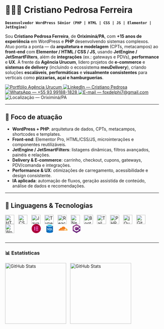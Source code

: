 <!-- Perfil em PT-BR — GitHub README -->
<!-- Dica: troque SEU_USUARIO_GITHUB abaixo pelo seu usuário real do GitHub -->

# 👨🏻‍💻 Cristiano Pedrosa Ferreira

**`Desenvolvedor WordPress Sênior (PHP | HTML | CSS | JS | Elementor | JetEngine)`**

Sou **Cristiano Pedrosa Ferreira**, de **Oriximiná/PA**, com **+15 anos de experiência** em WordPress e **PHP** desenvolvendo sistemas complexos. Atuo ponta a ponta — da **arquitetura e modelagem** (CPTs, metacampos) ao **front-end** com **Elementor / HTML / CSS / JS**, usando **JetEngine / JetSmartFilters**, além de **integrações** (ex.: gateways e PDVs), **performance** e **UX**. À frente da **Agência Urucum**, lidero projetos de **e-commerce** e **sistemas de delivery** (incluindo o ecossistema **meuDelivery**), criando soluções **escaláveis**, **performáticas** e **visualmente consistentes** para verticais como **pizzarias, açaí e hamburguerias**.

<p align="left">
  <a href="https://urucumagencia.com.br" target="_blank" rel="noopener noreferrer">
    <img alt="Portfólio Agência Urucum" title="Acesse o portfólio — Agência Urucum" src="https://img.shields.io/badge/Portf%C3%B3lio-Ag%C3%AAncia%20Urucum-51BEB2?style=for-the-badge&logo=google-chrome&logoColor=white" />
  </a>
  <a href="https://www.linkedin.com/in/cristiano-pedrosa-b3710b157/" target="_blank" rel="noopener noreferrer">
    <img alt="LinkedIn — Cristiano Pedrosa" title="Conecte-se comigo no LinkedIn" src="https://img.shields.io/badge/LinkedIn-Cristiano%20Pedrosa-0A66C2?style=for-the-badge&logo=linkedin&logoColor=white" />
  </a>
  <a href="https://wa.me/5593991881828" target="_blank" rel="noopener noreferrer">
    <img alt="WhatsApp — +55 93 99188-1828" title="Chame no WhatsApp" src="https://img.shields.io/badge/WhatsApp-%2B55%2093%2099188--1828-25D366?style=for-the-badge&logo=whatsapp&logoColor=white" />
  </a>
  <a href="mailto:foxdelphi7@gmail.com" target="_blank" rel="noopener noreferrer">
    <img alt="E-mail — foxdelphi7@gmail.com" title="Envie um e-mail" src="https://img.shields.io/badge/Email-foxdelphi7%40gmail.com-DB4437?style=for-the-badge&logo=gmail&logoColor=white" />
  </a>
  <img alt="Localização — Oriximiná/PA" title="Oriximiná/PA — Brasil" src="https://img.shields.io/badge/Localiza%C3%A7%C3%A3o-Oriximin%C3%A1%2FPA-5E6AD2?style=for-the-badge&logo=mapbox&logoColor=white" />
</p>

---

## 🚀 Foco de atuação
- **WordPress + PHP**: arquitetura de dados, CPTs, metacampos, shortcodes e templates.
- **Front-end**: Elementor Pro, HTML/CSS/JS, microinterações e componentes reutilizáveis.
- **JetEngine / JetSmartFilters**: listagens dinâmicas, filtros avançados, painéis e relações.
- **Delivery & E-commerce**: carrinho, checkout, cupons, gateways, PDV/comanda e integrações.
- **Performance & UX**: otimizações de carregamento, acessibilidade e design consistente.
- **IA aplicada**: automação de fluxos, geração assistida de conteúdo, análise de dados e recomendações.

---

## 🧰 Linguagens & Tecnologias

<img align="left" alt="HTML" title="HTML" width="30px" style="padding-right:10px;" src="https://cdn.jsdelivr.net/gh/devicons/devicon@latest/icons/html5/html5-original.svg" />
<img align="left" alt="CSS" title="CSS" width="30px" style="padding-right:10px;" src="https://cdn.jsdelivr.net/gh/devicons/devicon@latest/icons/css3/css3-original.svg" />
<img align="left" alt="JavaScript" title="JavaScript" width="30px" style="padding-right:10px;" src="https://cdn.jsdelivr.net/gh/devicons/devicon@latest/icons/javascript/javascript-original.svg" />
<img align="left" alt="TypeScript" title="TypeScript" width="30px" style="padding-right:10px;" src="https://cdn.jsdelivr.net/gh/devicons/devicon@latest/icons/typescript/typescript-original.svg" />
<img align="left" alt="React" title="React" width="30px" style="padding-right:10px;" src="https://cdn.jsdelivr.net/gh/devicons/devicon@latest/icons/react/react-original.svg" />
<img align="left" alt="Next.js" title="Next.js" width="30px" style="padding-right:10px;" src="https://cdn.jsdelivr.net/gh/devicons/devicon@latest/icons/nextjs/nextjs-original.svg" />
<img align="left" alt="Bootstrap" title="Bootstrap" width="30px" style="padding-right:10px;" src="https://cdn.jsdelivr.net/gh/devicons/devicon@latest/icons/bootstrap/bootstrap-original.svg" />
<img align="left" alt="Tailwind CSS" title="Tailwind CSS" width="30px" style="padding-right:10px;" src="https://cdn.jsdelivr.net/gh/devicons/devicon@latest/icons/tailwindcss/tailwindcss-original.svg" />
<img align="left" alt="PHP" title="PHP" width="30px" style="padding-right:10px;" src="https://cdn.jsdelivr.net/gh/devicons/devicon@latest/icons/php/php-original.svg" />
<img align="left" alt="jQuery" title="jQuery" width="30px" style="padding-right:10px;" src="https://cdn.jsdelivr.net/gh/devicons/devicon@latest/icons/jquery/jquery-original.svg" />
<img align="left" alt="Git" title="Git" width="30px" style="padding-right:10px;" src="https://cdn.jsdelivr.net/gh/devicons/devicon@latest/icons/git/git-original.svg" />

<!-- C++ (SVG custom) -->
<span style="display:inline-block; padding-right:10px; vertical-align:middle;">
  <svg viewBox="0 0 128 128" width="30" height="30" role="img" aria-label="C++" title="C++">
    <path fill-rule="evenodd" clip-rule="evenodd" fill="#337BA2" d="M43.257 121.233c.079 1.018..."></path>
    <path fill-rule="evenodd" clip-rule="evenodd" fill="#515151" d="M96.77 119.35c.834-.18..."></path>
    <path fill-rule="evenodd" clip-rule="evenodd" fill="#3179A1" d="M11.555 120.682c.996-2.947..."></path>
    <path fill-rule="evenodd" clip-rule="evenodd" fill="#4D4D4D" d="M65.484 111.25c.279-.241..."></path>
    <path fill-rule="evenodd" clip-rule="evenodd" fill="#3279A1" d="M31.076 126.463c-2.396-.104..."></path>
    <path fill-rule="evenodd" clip-rule="evenodd" fill="#505050" d="M122.748 114.317l.893-.782..."></path>
    <path fill-rule="evenodd" clip-rule="evenodd" fill="#494949" d="M65.261 1.395C38.48.917..."></path>
  </svg>
</span>

<!-- WordPress -->
<img align="left" alt="WordPress" title="WordPress" width="30px" style="padding-right:10px;" src="https://cdn.jsdelivr.net/gh/devicons/devicon@latest/icons/wordpress/wordpress-original.svg" />

<!-- Elementor (SVG custom que você enviou) -->
<span style="display:inline-block; padding-right:10px; vertical-align:middle;">
  <svg id="fi_5968699" viewBox="0 0 512 512" width="30" height="30" role="img" aria-label="Elementor" title="Elementor" xmlns="http://www.w3.org/2000/svg">
    <g><path d="m256.061 0c-141.385-.034-256.027 114.554-256.061 255.939s114.554 256.027 255.939 256.061 256.027-114.554 256.061-255.939c0-.02 0-.041 0-.061 0-141.361-114.578-255.966-255.939-256z" fill="#ab003a"></path><g fill="#ff7ce8"><path d="m149.364 149.303h42.667v213.333h-42.667z"></path><path d="m234.697 319.97h128v42.667h-128z"></path><path d="m234.697 234.636h128v42.667h-128z"></path><path d="m234.697 149.303h128v42.667h-128z"></path></g></g>
  </svg>
</span>

<!-- Banco de Dados / SQL (SVG custom) -->
<span style="display:inline-block; padding-right:10px; vertical-align:middle;">
  <svg viewBox="0 0 128 128" width="30" height="30" role="img" aria-label="Banco de Dados (SQL)" title="Banco de Dados (SQL)">
    <defs>
      <radialGradient id="b" cx="9.36" cy="10.57" fx="9.36" fy="10.57" r="7.07" gradientTransform="matrix(73.03125 0 0 37.1875 29.797 56.535)">
        <stop offset="0" style="stop-color:#f2f2f2;stop-opacity:1"></stop>
        <stop offset=".58" style="stop-color:#eee;stop-opacity:1"></stop>
        <stop offset="1" style="stop-color:#e6e6e6;stop-opacity:1"></stop>
      </radialGradient>
      <linearGradient id="a" gradientUnits="userSpaceOnUse" x1="2.59" y1="10.16" x2="15.41" y2="10.16" gradientTransform="scale(7.11111)">
        <stop offset="0" style="stop-color:#005ba1;stop-opacity:1"></stop>
        <stop offset=".07" style="stop-color:#0060a9;stop-opacity:1"></stop>
        <stop offset=".36" style="stop-color:#0071c8;stop-opacity:1"></stop>
        <stop offset=".52" style="stop-color:#0078d4;stop-opacity:1"></stop>
        <stop offset=".64" style="stop-color:#0074cd;stop-opacity:1"></stop>
        <stop offset=".82" style="stop-color:#006abb;stop-opacity:1"></stop>
        <stop offset="1" style="stop-color:#005ba1;stop-opacity:1"></stop>
      </linearGradient>
    </defs>
    <path style="fill:url(#a)" d="M64 36.55c-25.172 0-45.582-7.109-45.582-16.495v87.89c0 9.032 20.055 16.356 44.941 16.5H64c25.172 0 45.582-7.113 45.582-16.5v-87.89c0 9.172-20.41 16.496-45.582 16.496Z"></path>
    <path style="fill:#e8e8e8" d="M109.582 20.055c0 9.172-20.41 16.496-45.582 16.496s-45.582-7.11-45.582-16.496c0-9.387 20.41-16.5 45.582-16.5s45.582 7.113 45.582 16.5"></path>
    <path style="fill:#50e6ff" d="M98.988 18.703c0 5.832-15.718 10.524-34.988 10.524s-34.988-4.692-34.988-10.524C29.012 12.871 44.73 8.25 64 8.25s34.988 4.691 34.988 10.453"></path>
    <path style="fill:#198ab3" d="M64 21.332a82.193 82.193 0 0 0-27.664 4.055A81.213 81.213 0 0 0 64 29.227a79.334 79.334 0 0 0 27.664-4.125A84.332 84.332 0 0 0 64 21.332Z"></path>
    <path style="fill:url(#b)" d="M91.734 81.066V56.891h-6.402v29.367h17.496v-5.192ZM40.961 69.191a13.064 13.064 0 0 1-3.629-2.203 3.13 3.13 0 0 1-.852-2.277 2.418 2.418 0 0 1 1.067-2.133 4.847 4.847 0 0 1 2.988-.855 11.533 11.533 0 0 1 7.11 2.062v-6.113a18.236 18.236 0 0 0-7.11-1.137 11.67 11.67 0 0 0-7.754 2.414 7.68 7.68 0 0 0-2.984 6.332c0 3.625 2.273 6.469 7.11 8.602 1.57.668 3.05 1.527 4.41 2.562a2.982 2.982 0 0 1 1.066 2.274c0 .879-.426 1.699-1.137 2.207a5.786 5.786 0 0 1-3.203.781 11.801 11.801 0 0 1-7.75-2.988v6.613a15.411 15.411 0 0 0 7.61 1.707c2.98.176 5.933-.648 8.39-2.348a7.681 7.681 0 0 0 2.348-6.468 7.458 7.458 0 0 0-1.778-4.977 17.225 17.225 0 0 0-5.902-4.055Zm37.262 11.305a16.634 16.634 0 0 0 2.347-8.957A16.509 16.509 0 0 0 78.223 64a12.87 12.87 0 0 0-4.977-5.332 14.228 14.228 0 0 0-7.113-1.852 15.015 15.015 0 0 0-7.68 1.922A13.217 13.217 0 0 0 53.262 64a17.48 17.48 0 0 0-1.848 8.105 16.06 16.06 0 0 0 1.707 7.114 12.526 12.526 0 0 0 4.906 5.261 14.679 14.679 0 0 0 7.11 2.133l6.117 7.11h8.605l-8.75-7.82a12.736 12.736 0 0 0 7.114-5.407Zm-7.114-1.777a6.673 6.673 0 0 1-5.402 2.488 6.538 6.538 0 0 1-5.406-2.559 10.842 10.842 0 0 1-2.063-7.109 10.903 10.903 0 0 1 2.063-7.113 7.104 7.104 0 0 1 5.547-2.63 6.181 6.181 0 0 1 5.336 2.63 11.533 11.533 0 0 1 1.918 7.113 10.353 10.353 0 0 1-1.993 7.18Z"></path>
  </svg>
</span>

<!-- Cloudflare (SVG custom) -->
<span style="display:inline-block; padding-right:10px; vertical-align:middle;">
  <svg viewBox="0 0 128 128" width="30" height="30" role="img" aria-label="Cloudflare" title="Cloudflare">
    <path fill="#FFF" d="m115.679 69.288-15.591-8.94-2.689-1.163-63.781.436v32.381h82.061z"></path>
    <path fill="#F38020" d="M87.295 89.022c.763-2.617.472-5.015-.8-6.796-1.163-1.635-3.125-2.58-5.488-2.689l-44.737-.581c-.291 0-.545-.145-.691-.363s-.182-.509-.109-.8c.145-.436.581-.763 1.054-.8l45.137-.581c5.342-.254 11.157-4.579 13.192-9.885l2.58-6.723c.109-.291.145-.581.073-.872-2.906-13.158-14.644-22.97-28.672-22.97-12.938 0-23.913 8.359-27.838 19.952a13.35 13.35 0 0 0-9.267-2.58c-6.215.618-11.193 5.597-11.811 11.811-.145 1.599-.036 3.162.327 4.615C10.104 70.051 2 78.337 2 88.549c0 .909.073 1.817.182 2.726a.895.895 0 0 0 .872.763h82.57c.472 0 .909-.327 1.054-.8l.617-2.216z"></path>
    <path fill="#FAAE40" d="M101.542 60.275c-.4 0-.836 0-1.236.036-.291 0-.545.218-.654.509l-1.744 6.069c-.763 2.617-.472 5.015.8 6.796 1.163 1.635 3.125 2.58 5.488 2.689l9.522.581c.291 0 .545.145.691.363.145.218.182.545.109.8-.145.436-.581.763-1.054.8l-9.924.582c-5.379.254-11.157 4.579-13.192 9.885l-.727 1.853c-.145.363.109.727.509.727h34.089c.4 0 .763-.254.872-.654.581-2.108.909-4.325.909-6.614 0-13.447-10.975-24.422-24.458-24.422"></path>
  </svg>
</span>

<!-- C/C++ (variante SVG roxo custom) -->
<span style="display:inline-block; padding-right:10px; vertical-align:middle;">
  <svg viewBox="0 0 128 128" width="30" height="30" role="img" aria-label="C/C++ (variante)" title="C/C++ (variante)">
    <path fill="#9B4F96" d="M115.4 30.7L67.1 2.9c-.8-.5-1.9-.7-3.1-.7-1.2 0-2.3.3-3.1.7l-48 27.9c-1.7 1-2.9 3.5-2.9 5.4v55.7c0 1.1.2 2.4 1 3.5l106.8-62c-.6-1.2-1.5-2.1-2.4-2.7z"></path>
    <path fill="#68217A" d="M10.7 95.3c.5.8 1.2 1.5 1.9 1.9l48.2 27.9c.8.5 1.9.7 3.1.7 1.2 0 2.3-.3 3.1-.7l48-27.9c1.7-1 2.9-3.5 2.9-5.4V36.1c0-.9-.1-1.9-.6-2.8l-106.6 62z"></path>
    <path fill="#fff" d="M85.3 76.1C81.1 83.5 73.1 88.5 64 88.5c-13.5 0-24.5-11-24.5-24.5s11-24.5 24.5-24.5c9.1 0 17.1 5 21.3 12.5l13-7.5c-6.8-11.9-19.6-20-34.3-20-21.8 0-39.5 17.7-39.5 39.5s17.7 39.5 39.5 39.5c14.6 0 27.4-8 34.2-19.8l-12.9-7.6zM97 66.2l.9-4.3h-4.2v-4.7h5.1L100 51h4.9l-1.2 6.1h3.8l1.2-6.1h4.8l-1.2 6.1h2.4v4.7h-3.3l-.9 4.3h4.2v4.7h-5.1l-1.2 6h-4.9l1.2-6h-3.8l-1.2 6h-4.8l1.2-6h-2.4v-4.7H97zm4.8 0h3.8l.9-4.3h-3.8l-.9 4.3z"></path>
  </svg>
</span>

<br/>
<br/>

---

### 📊 Estatísticas

<p>
  <img 
    align="left" 
    alt="GitHub Stats" 
    height="200" 
    style="padding-right: 10px;" 
    src="https://github-readme-stats.vercel.app/api?username=Larissakich&show_icons=true&theme=tokyonight&include_all_commits=true&locale=pt-br" 
  />

<img 
      align="left" 
      alt="GitHub Stats" 
      height="200" 
      src="https://github-readme-stats.vercel.app/api/top-langs/?username=larissakich&theme=tokyonight&layout=compact&custom_title=Tecnologias&langs_count=9" 
  />

</p>

